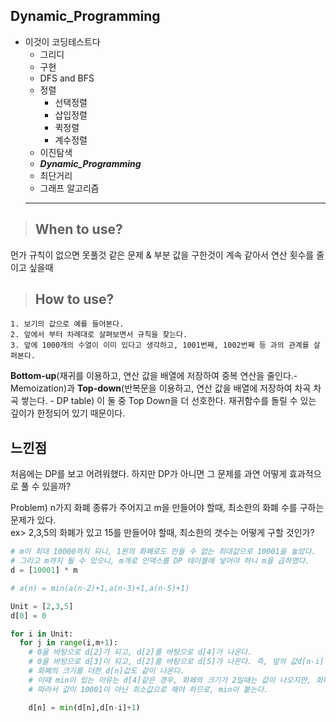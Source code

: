 ## Dynamic_Programming
   
* 이것이 코딩테스트다
  * 그리디
  * 구현
  * DFS and BFS
  * 정렬
    * 선택정렬
    * 삽입정렬
    * 퀵정렬
    * 계수정렬
  * 이진탐색
  * ***Dynamic_Programming***
  * 최단거리
  * 그래프 알고리즘
  ***   
>	## When to use?
   
먼가 규칙이 없으면 못풀것 같은 문제 & 부분 값을 구한것이 계속 같아서 연산 횟수를 줄이고 싶을때
   
>	## How to use?

>   
    1. 보기의 값으로 예를 들어본다.   
    2. 앞에서 부터 차례대로 살펴보면서 규칙을 찾는다.   
    3. 앞에 1000개의 수열이 이미 있다고 생각하고, 1001번째, 1002번째 등 과의 관계를 살펴본다.   

**Bottom-up**(재귀를 이용하고, 연산 값을 배열에 저장하여 중복 연산을 줄인다.- Memoization)과 
**Top-down**(반복문을 이용하고, 연산 값을 배열에 저장하여 차곡 차곡 쌓는다. - DP table)
이 둘 중 Top Down을 더 선호한다. 재귀함수를 돌릴 수 있는 깊이가 한정되어 있기 때문이다.    
   

## 느낀점

처음에는 DP를 보고 어려워했다. 하지만 DP가 아니면 그 문제를 과연 어떻게 효과적으로 풀 수 있을까?

Problem) n가지 화폐 종류가 주어지고 m을 만들어야 할때, 최소한의 화폐 수를 구하는 문제가 있다.   
ex> 2,3,5의 화폐가 있고 15를 만들어야 할때, 최소한의 갯수는 어떻게 구할 것인가?

```python
# m이 최대 10000까지 되니, 1원의 화폐로도 만들 수 없는 최대값으로 10001을 놓았다.
# 그리고 m까지 될 수 있으니, m개로 인덱스를 DP 테이블에 넣어야 하니 m을 곱하였다.
d = [10001] * m

# a(n) = min(a(n-2)+1,a(n-3)+1,a(n-5)+1)

Unit = [2,3,5]
d[0] = 0

for i in Unit:
  for j in range(i,m+1):
    # 0을 바탕으로 d[2]가 되고, d[2]를 바탕으로 d[4]가 나온다.
    # 0을 바탕으로 d[3]이 되고, d[2]를 바탕으로 d[5]가 나온다. 즉, 앞의 값d[n-i]이 10001이 아니면, 
    # 화폐의 크기를 더한 d[n]값도 같이 나온다.
    # 이때 min이 있는 이유는 d[4]같은 경우, 화페의 크기가 2일때는 값이 나오지만, 화페의 크기가 3일때는 나오지 않는다.
    # 따라서 값이 10001이 아닌 최소값으로 해야 하므로, min이 붙는다.

    d[n] = min(d[n],d[n-i]+1)

```